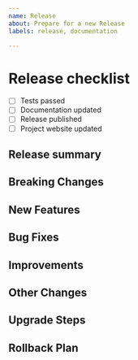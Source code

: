 ```yaml
---
name: Release
about: Prepare for a new Release
labels: release, documentation

---
```


<!-- Fill in the following Release checklist -->

# Release checklist
  
- [ ] Tests passed
- [ ] Documentation updated
- [ ] Release published
- [ ] Project website updated

## Release summary

<!-- A short summary of the high points for this release -->

## Breaking Changes

<!-- Breaking changes which should be called to attention -->

## New Features

<!-- New Features to be called to attention -->

## Bug Fixes

<!-- Previous Bugs squashed -->

## Improvements

<!-- Improvements made -->

## Other Changes

<!-- Other changes that don't fit into the other categories -->

## Upgrade Steps

<!-- Any specific changes or steps for this release -->

## Rollback Plan

<!-- How to rollback if this upgrade goes bad -->
